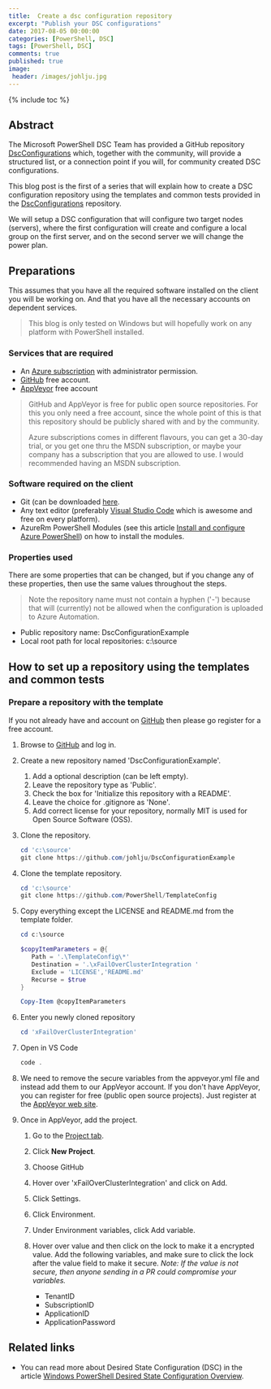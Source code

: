 ```yaml
---
title:  Create a dsc configuration repository
excerpt: "Publish your DSC configurations"
date: 2017-08-05 00:00:00
categories: [PowerShell, DSC]
tags: [PowerShell, DSC]
comments: true
published: true
image:
 header: /images/johlju.jpg
---
```


{% include toc %}

<!-- markdownlint-disable MD002 -->

## Abstract

The Microsoft PowerShell DSC Team has provided a GitHub repository
[DscConfigurations](https://github.com/PowerShell/DscConfigurations)
which, together with the community, will provide a structured list, or a
connection point if you will, for community created DSC configurations.

This blog post is the first of a series that will explain how to create a DSC
configuration repository using the templates and common tests provided in the
[DscConfigurations](https://github.com/PowerShell/DscConfigurations) repository.

We will setup a DSC configuration that will configure two target nodes (servers),
where the first configuration will create and configure a local group on the first
server, and on the second server we will change the power plan.

## Preparations

This assumes that you have all the required software installed on the client you
will be working on. And that you have all the necessary accounts on dependent
services.

> This blog is only tested on Windows but will hopefully work on any platform with
> PowerShell installed.

### Services that are required

- An [Azure subscription](https://azure.microsoft.com/sv-se/free/) with administrator
  permission.
- [GitHub](https://github.com/) free account.
- [AppVeyor](https://www.appveyor.com/) free account

> GitHub and AppVeyor is free for public open source repositories.
> For this you only need a free account, since the whole point of this is that
> this repository should be publicly shared with and by the community.
>
> Azure subscriptions comes in different flavours, you can get a 30-day trial,
> or you get one thru the MSDN subscription, or maybe your company has a subscription
> that you are allowed to use. I would recommended having an MSDN subscription.

### Software required on the client

- Git (can be downloaded [here](https://git-scm.com/downloads).
- Any text editor (preferably [Visual Studio Code](https://code.visualstudio.com/)
  which is awesome and free on every platform).
- AzureRm PowerShell Modules (see this article
  [Install and configure Azure PowerShell](https://docs.microsoft.com/en-us/powershell/azure/install-azurerm-ps?view=azurermps-4.2.0))
  on how to install the modules.

### Properties used

There are some properties that can be changed, but if you change any
of these properties, then use the same values throughout the steps.

> Note the repository name must not contain a hyphen ('-') because that will
> (currently) not be allowed when the configuration is uploaded to Azure Automation.

- Public repository name:
  DscConfigurationExample
- Local root path for local repositories:
  c:\source

## How to set up a repository using the templates and common tests
### Prepare a repository with the template

If you not already have and account on [GitHub](https://github.com/) then please
go register for a free account.

1. Browse to [GitHub](https://github.com/) and log in.
1. Create a new repository named 'DscConfigurationExample'.
   1. Add a optional description (can be left empty).
   1. Leave the repository type as 'Public'.
   1. Check the box for 'Initialize this repository with a README'.
   1. Leave the choice for .gitignore as 'None'.
   1. Add correct license for your repository, normally MIT is used for
      Open Source Software (OSS).
1. Clone the repository.

   ```powershell
   cd 'c:\source'
   git clone https://github.com/johlju/DscConfigurationExample
   ```

1. Clone the template repository.

   ```powershell
   cd 'c:\source'
   git clone https://github.com/PowerShell/TemplateConfig
   ```

1. Copy everything except the LICENSE and README.md from the template folder.

   ```powershell
   cd c:\source

   $copyItemParameters = @{
      Path = '.\TemplateConfig\*'
      Destination = '.\xFailOverClusterIntegration '
      Exclude = 'LICENSE','README.md'
      Recurse = $true
   }

   Copy-Item @copyItemParameters
   ```

1. Enter you newly cloned repository

   ```powershell
   cd 'xFailOverClusterIntegration'
   ```

1. Open in VS Code

   ```powershell
   code .
   ```

1. We need to remove the secure variables from the appveyor.yml file and instead
   add them to our AppVeyor account. If you don't have AppVeyor, you can register
   for free (public open source projects). Just register at the
   [AppVeyor web site](https://www.appveyor.com/).
1. Once in AppVeyor, add the project.
   1. Go to the [Project tab](https://ci.appveyor.com/projects).
   1. Click **New Project**.
   1. Choose GitHub
   1. Hover over 'xFailOverClusterIntegration' and click on Add.
   1. Click Settings.
   1. Click Environment.
   1. Under Environment variables, click Add variable.
   1. Hover over value and then click on the lock to make it a encrypted value.
      Add the following variables, and make sure to click the lock after the value
      field to make it secure. _Note: If the value is not secure, then anyone
      sending in a PR could compromise your variables._

      - TenantID
      - SubscriptionID
      - ApplicationID
      - ApplicationPassword

## Related links

- You can read more about Desired State Configuration (DSC) in the article
  [Windows PowerShell Desired State Configuration Overview](https://docs.microsoft.com/en-us/powershell/dsc/overview).
